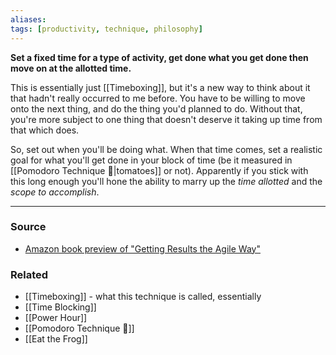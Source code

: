 ```yaml
---
aliases: 
tags: [productivity, technique, philosophy]
---
```

**Set a fixed time for a type of activity, get done what you get done then move on at the allotted time.**

This is essentially just [[Timeboxing]], but it's a new way to think about it that hadn't really occurred to me before. You have to be willing to move onto the next thing, and do the thing you'd planned to do. Without that, you're more subject to one thing that doesn't deserve it taking up time from that which does. 

So, set out when you'll be doing what. When that time comes, set a realistic goal for what you'll get done in your block of time (be it measured in [[Pomodoro Technique 🍅|tomatoes]] or not). Apparently if you stick with this long enough you'll hone the ability to marry up the *time allotted* and the *scope to accomplish*. 

---
### Source
- [Amazon book preview of "Getting Results the Agile Way"](https://www.amazon.com/Getting-Results-Agile-Way-Personal/dp/0984548203/ref=as_li_ss_tl?ie=UTF8&qid=1510672839&sr=8-1&keywords=the+agile+way&linkCode=sl1&tag=james0f8-20&linkId=e438d446cf2a81bec7acc52b0770e6b2&asin=0984548203&revisionId=&format=4&depth=1)

### Related
- [[Timeboxing]] - what this technique is called, essentially
- [[Time Blocking]]
- [[Power Hour]]
- [[Pomodoro Technique 🍅]]
- [[Eat the Frog]]
 